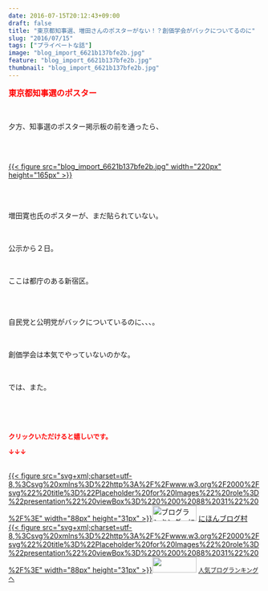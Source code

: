 ```yaml
---
date: 2016-07-15T20:12:43+09:00
draft: false
title: "東京都知事選、増田さんのポスターがない！？創価学会がバックについてるのに"
slug: "2016/07/15"
tags: ["プライベートな話"]
image: "blog_import_6621b137bfe2b.jpg"
feature: "blog_import_6621b137bfe2b.jpg"
thumbnail: "blog_import_6621b137bfe2b.jpg"
---
```

<p><font color="#ff0000" size="3"><strong>東京都知事選のポスター</strong></font></p><br/><p>夕方、知事選のポスター掲示板の前を通ったら、</p><br/><p><br/><a href="blog_import_6621b1390783a.jpg">{{< figure src="blog_import_6621b137bfe2b.jpg" width="220px" height="165px" >}}</a> <br/></p><br/><br/><p>増田寛也氏のポスターが、まだ貼られていない。</p><br/><p>公示から２日。</p><br/><p>ここは都庁のある新宿区。</p><br/><br/><p>自民党と公明党がバックについているのに、、、。</p><br/><p>創価学会は本気でやっていないのかな。</p><br/><p>では、また。</p><br/><br/><br/><p><font color="#ff0000" size="2"><strong>クリックいただけると嬉しいです。<br/></strong></font></p><p><font color="#ff0000" size="2"><strong>↓↓↓</strong></font></p><p><br/><a href="http://www.blogmura.com/ranking.html" target="_blank">{{< figure src="svg+xml;charset=utf-8,%3Csvg%20xmlns%3D%22http%3A%2F%2Fwww.w3.org%2F2000%2Fsvg%22%20title%3D%22Placeholder%20for%20Images%22%20role%3D%22presentation%22%20viewBox%3D%220%200%2088%2031%22%20%2F%3E" width="88px" height="31px" >}}<noscript><img border="0" alt="ブログランキング・にほんブログ村へ" src="https://img-proxy.blog-video.jp/images?url=http%3A%2F%2Fwww.blogmura.com%2Fimg%2Fwww88_31.gif" width="88" height="31"></noscript></a> <a href="http://www.blogmura.com/ranking.html" target="_blank">にほんブログ村</a> <br/><a title="人気ブログランキングへ" href="link.php?1804582">{{< figure src="svg+xml;charset=utf-8,%3Csvg%20xmlns%3D%22http%3A%2F%2Fwww.w3.org%2F2000%2Fsvg%22%20title%3D%22Placeholder%20for%20Images%22%20role%3D%22presentation%22%20viewBox%3D%220%200%2088%2031%22%20%2F%3E" width="88px" height="31px" >}}<noscript><img border="0" src="https://blog.with2.net/img/banner/banner_22.gif" width="88" height="31"></noscript></a> <a style="FONT-SIZE: 12px" href="link.php?1804582">人気ブログランキングへ</a> </p>

